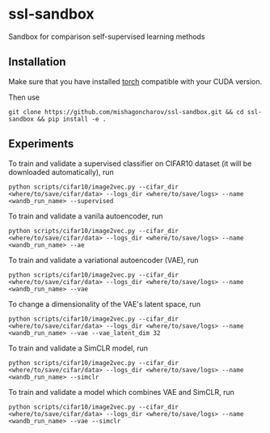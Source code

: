 # ssl-sandbox
Sandbox for comparison self-supervised learning methods

## Installation
Make sure that you have installed [torch](https://pytorch.org/) compatible with your CUDA version.

Then use
```
git clone https://github.com/mishagoncharov/ssl-sandbox.git && cd ssl-sandbox && pip install -e .
```

## Experiments
To train and validate a supervised classifier on CIFAR10 dataset (it will be downloaded automatically), run
```
python scripts/cifar10/image2vec.py --cifar_dir <where/to/save/cifar/data> --logs_dir <where/to/save/logs> --name <wandb_run_name> --supervised 
```

To train and validate a vanïla autoencoder, run
```
python scripts/cifar10/image2vec.py --cifar_dir <where/to/save/cifar/data> --logs_dir <where/to/save/logs> --name <wandb_run_name> --ae
```

To train and validate a variational autoencoder (VAE), run
```
python scripts/cifar10/image2vec.py --cifar_dir <where/to/save/cifar/data> --logs_dir <where/to/save/logs> --name <wandb_run_name> --vae
```

To change a dimensionality of the VAE's latent space, run
```
python scripts/cifar10/image2vec.py --cifar_dir <where/to/save/cifar/data> --logs_dir <where/to/save/logs> --name <wandb_run_name> --vae --vae_latent_dim 32
```

To train and validate a SimCLR model, run
```
python scripts/cifar10/image2vec.py --cifar_dir <where/to/save/cifar/data> --logs_dir <where/to/save/logs> --name <wandb_run_name> --simclr
```

To train and validate a model which combines VAE and SimCLR, run 
```
python scripts/cifar10/image2vec.py --cifar_dir <where/to/save/cifar/data> --logs_dir <where/to/save/logs> --name <wandb_run_name> --vae --simclr
```
